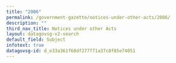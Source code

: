 ```yaml
---
title: "2006"
permalink: /government-gazette/notices-under-other-acts/2006/
description: ""
third_nav_title: Notices under other Acts
layout: datagovsg-v2-search
default_field: Subject
infotext: true
datagovsg-id: d_e33a361f68df277f71a37c8f85e74051
---
```

